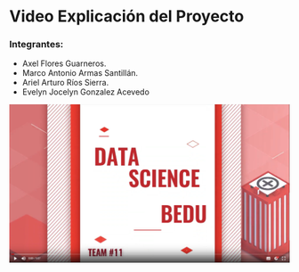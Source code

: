 # Video Explicación del Proyecto

### Integrantes: 

- Axel Flores Guarneros.
- Marco Antonio Armas Santillán.
- Ariel Arturo Ríos Sierra.  
- Evelyn Jocelyn Gonzalez Acevedo

[![Reproducir](https://raw.githubusercontent.com/Deltarios/viability-clothes-store/master/portada-video.png)](https://drive.google.com/file/d/1f0mJITD4BfXzuvMn2CX9R06JdkvLk50T/view?usp=sharing)
